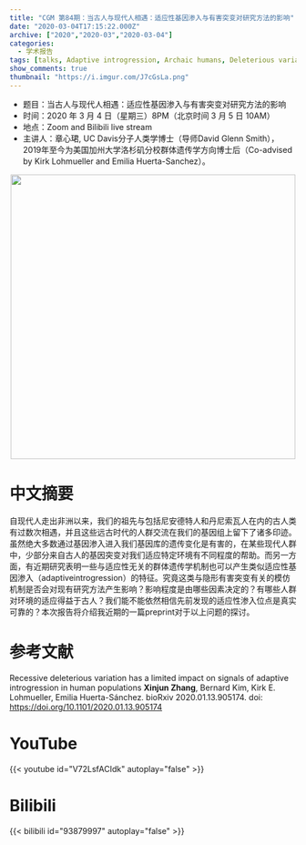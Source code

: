 ```yaml
---
title: "CGM 第84期：当古人与现代人相遇：适应性基因渗入与有害突变对研究方法的影响"
date: "2020-03-04T17:15:22.000Z"
archive: ["2020","2020-03","2020-03-04"]
categories:
  - 学术报告
tags: [talks, Adaptive introgression, Archaic humans, Deleterious variation, Population genetics]
show_comments: true
thumbnail: "https://i.imgur.com/J7cGsLa.png"
---
```


- 题目：当古人与现代人相遇：适应性基因渗入与有害突变对研究方法的影响
- 时间：2020 年 3 月 4 日（星期三）8PM（北京时间 3 月 5 日 10AM）
- 地点：Zoom and Bilibili live stream
- 主讲人：章心珺, UC Davis分子人类学博士（导师David Glenn Smith），2019年至今为美国加州大学洛杉矶分校群体遗传学方向博士后（Co-advised by Kirk Lohmueller and Emilia Huerta-Sanchez）。

<div align="center">
<img src="https://i.imgur.com/246SzX4.jpg" height=500>
</div>

# 中文摘要

自现代人走出非洲以来，我们的祖先与包括尼安德特人和丹尼索瓦人在内的古人类有过数次相遇，并且这些远古时代的人群交流在我们的基因组上留下了诸多印迹。虽然绝大多数通过基因渗入进入我们基因库的遗传变化是有害的，在某些现代人群中，少部分来自古人的基因突变对我们适应特定环境有不同程度的帮助。而另一方面，有近期研究表明一些与适应性无关的群体遗传学机制也可以产生类似适应性基因渗入（adaptiveintrogression）的特征。究竟这类与隐形有害突变有关的模仿机制是否会对现有研究方法产生影响？影响程度是由哪些因素决定的？有哪些人群对环境的适应得益于古人？我们能不能依然相信先前发现的适应性渗入位点是真实可靠的？本次报告将介绍我近期的一篇preprint对于以上问题的探讨。

# 参考文献

Recessive deleterious variation has a limited impact on signals of adaptive introgression in human populations **Xinjun Zhang**, Bernard Kim, Kirk E. Lohmueller, Emilia Huerta-Sánchez. bioRxiv 2020.01.13.905174. doi: https://doi.org/10.1101/2020.01.13.905174

# YouTube

{{< youtube id="V72LsfACIdk" autoplay="false" >}}

# Bilibili

{{< bilibili id="93879997" autoplay="false" >}}


